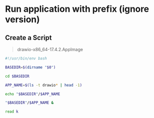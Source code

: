 # Run application with prefix (ignore version)

## Create a Script

> drawio-x86_64-17.4.2.AppImage

```sh
#!/usr/bin/env bash

BASEDIR=$(dirname "$0")

cd $BASEDIR

APP_NAME=$(ls -t drawio* | head -1)

echo "$BASEDIR"/$APP_NAME

"$BASEDIR"/$APP_NAME &

read k

```
